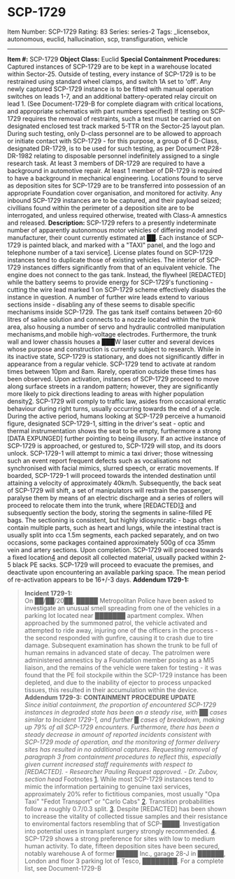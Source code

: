 # SCP-1729
Item Number: SCP-1729
Rating: 83
Series: series-2
Tags: _licensebox, autonomous, euclid, hallucination, scp, transfiguration, vehicle

---

**Item #:** SCP-1729
**Object Class:** Euclid
**Special Containment Procedures:** Captured instances of SCP-1729 are to be kept in a warehouse located within Sector-25. Outside of testing, every instance of SCP-1729 is to be restrained using standard wheel clamps, and switch 1A set to 'off'. Any newly captured SCP-1729 instance is to be fitted with manual operation switches on leads 1-7, and an additional battery-operated relay circuit on lead 1. (See Document-1729-B for complete diagram with critical locations, and appropriate schematics with part numbers specified)
If testing on SCP-1729 requires the removal of restraints, such a test must be carried out on designated enclosed test track marked 5-TTR on the Sector-25 layout plan. During such testing, only D-class personnel are to be allowed to approach or initiate contact with SCP-1729 - for this purpose, a group of 6 D-Class, designated DR-1729, is to be used for such testing, as per Document P28-DR-1982 relating to disposable personnel indefinitely assigned to a single research task. At least 3 members of DR-1729 are required to have a background in automotive repair. At least 1 member of DR-1729 is required to have a background in mechanical engineering.
Locations found to serve as deposition sites for SCP-1729 are to be transferred into possession of an appropriate Foundation cover organisation, and monitored for activity. Any inbound SCP-1729 instances are to be captured, and their payload seized; civillians found within the perimeter of a deposition site are to be interrogated, and unless required otherwise, treated with Class-A amnestics and released.
**Description:** SCP-1729 refers to a presently indeterminate number of apparently autonomous motor vehicles of differing model and manufacturer, their count currently estimated at ██. Each instance of SCP-1729 is painted black, and marked with a "TAXI" panel, and the logo and telephone number of a taxi service[1](javascript:;). License plates found on SCP-1729 instances tend to duplicate those of existing vehicles.
The interior of SCP-1729 instances differs significantly from that of an equivalent vehicle. The engine does not connect to the gas tank. Instead, the flywheel [REDACTED] while the battery seems to provide energy for SCP-1729's functioning - cutting the wire lead marked 1 on SCP-1729 scheme effectively disables the instance in question. A number of further wire leads extend to various sections inside - disabling any of these seems to disable specific mechanisms inside SCP-1729. The gas tank itself contains between 20-60 litres of saline solution and connects to a nozzle located within the trunk area, also housing a number of servo and hydraulic controlled manipulation mechanisms,and mobile high-voltage electrodes. Furthermore, the trunk wall and lower chassis houses a ███W laser cutter and several devices whose purpose and construction is currently subject to research.
While in its inactive state, SCP-1729 is stationary, and does not significantly differ in appearance from a regular vehicle. SCP-1729 tend to activate at random times between 10pm and 8am. Rarely, operation outside these times has been observed.
Upon activation, instances of SCP-1729 proceed to move along surface streets in a random pattern; however, they are significantly more likely to pick directions leading to areas with higher population density[2](javascript:;). SCP-1729 will comply to traffic law, asides from occasional erratic behaviour during right turns, usually occurring towards the end of a cycle. During the active period, humans looking at SCP-1729 perceive a humanoid figure, designated SCP-1729-1, sitting in the driver's seat - optic and thermal instrumentation shows the seat to be empty, furthermore a strong [DATA EXPUNGED] further pointing to being illusory.
If an active instance of SCP-1729 is approached, or gestured to, SCP-1729 will stop, and its doors unlock. SCP-1729-1 will attempt to mimic a taxi driver; those witnessing such an event report frequent defects such as vocalisations not synchronised with facial mimics, slurred speech, or erratic movements. If boarded, SCP-1729-1 will proceed towards the intended destination until attaining a velocity of approximately 40km/h. Subsequently, the back seat of SCP-1729 will shift, a set of manipulators will restrain the passenger, paralyse them by means of an electric discharge and a series of rollers will proceed to relocate them into the trunk, where [REDACTED][3](javascript:;) and subsequently section the body, storing the segments in saline-filled PE bags. The sectioning is consistent, but highly idiosyncratic - bags often contain multiple parts, such as heart and lungs, while the intestinal tract is usually split into cca 1.5m segments, each packed separately, and on two occasions, some packages contained approximately 500g of cca 35mm vein and artery sections.
Upon completion. SCP-1729 will proceed towards a fixed location[4](javascript:;) and deposit all collected material, usually packed within 2-5 black PE sacks. SCP-1729 will proceed to evacuate the premises, and deactivate upon encountering an available parking space. The mean period of re-activation appears to be 16+/-3 days.
**Addendum 1729-1:**
> **Incident 1729-1:**  
>  On ██/██/20██, █████ Metropolitan Police have been asked to investigate an unusual smell spreading from one of the vehicles in a parking lot located near ███████ apartment complex. When approached by the summoned patrol, the vehicle activated and attempted to ride away, injuring one of the officers in the process - the second responded with gunfire, causing it to crash due to tire damage. Subsequent examination has shown the trunk to be full of human remains in advanced state of decay. The patrolmen were administered amnestics by a Foundation member posing as a MI5 liaison, and the remains of the vehicle were taken for testing - it was found that the PE foil stockpile within the SCP-1729 instance has been depleted, and due to the inability of ejector to process unpacked tissues, this resulted in their accumulation within the device.
**Addendum 1729-3:**
> **CONTAINMENT PROCEDURE UPDATE**  
>  _Since initial containment, the proportion of encountered SCP-1729 instances in degraded state has been on a steady rise, with ██ cases similar to Incident 1729-1, and further █ cases of breakdown, making up 79% of all SCP-1729 encounters. Furthermore, there has been a steady decrease in amount of reported incidents consistent with SCP-1729 mode of operation, and the monitoring of former delivery sites has resulted in no additional captures. Requesting removal of paragraph 3 from containment procedures to reflect this, especially given current increased staff requirements with respect to [REDACTED]. - Researcher Pauling_
> _Request approved. - Dr. Zubov, section head_
Footnotes
[1](javascript:;). While most SCP-1729 instances tend to mimic the information pertaining to genuine taxi services, approximately 20% refer to fictitious companies, most usually "Opa Taxi" "Fedot Transport" or "Carlo Cabs"
[2](javascript:;). Transition probabilities follow a roughly 0.7/0.3 split.
[3](javascript:;). Despite [REDACTED] has been shown to increase the vitality of collected tissue samples and their resistance to enviromental factors resembling that of SCP-████. Investigation into potential uses in transplant surgery strongly recommended.
[4](javascript:;). SCP-1729 shows a strong preference for sites with low to medium human activity. To date, fifteen deposition sites have been secured, notably warehouse A of former █████ Inc., garage 28-J in ██████, London and floor 3 parking lot of Tesco, ████████. For a complete list, see Document-1729-B